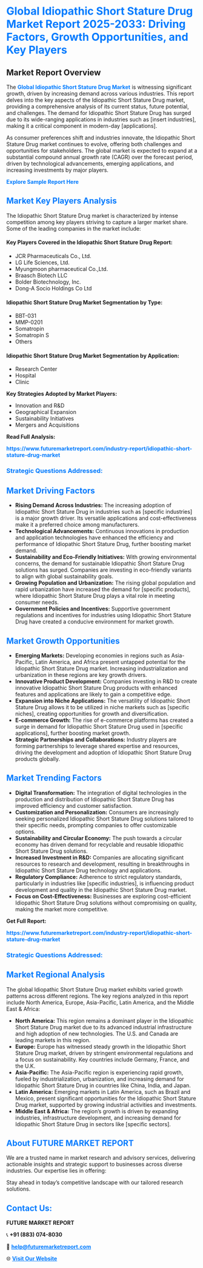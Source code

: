 <h1 style="color: #007BFF;">Global Idiopathic Short Stature Drug Market Report 2025-2033: Driving Factors, Growth Opportunities, and Key Players</h1>

<section id="overview">
<h2>Market Report Overview</h2>
<p>The <a href="https://www.futuremarketreport.com/industry-report/idiopathic-short-stature-drug-market" style="color: #007BFF; text-decoration: none;"><strong>Global Idiopathic Short Stature Drug Market</strong></a> is witnessing significant growth, driven by increasing demand across various industries. This report delves into the key aspects of the Idiopathic Short Stature Drug market, providing a comprehensive analysis of its current status, future potential, and challenges. The demand for Idiopathic Short Stature Drug has surged due to its wide-ranging applications in industries such as [insert industries], making it a critical component in modern-day [applications].</p>
<p>As consumer preferences shift and industries innovate, the Idiopathic Short Stature Drug market continues to evolve, offering both challenges and opportunities for stakeholders. The global market is expected to expand at a substantial compound annual growth rate (CAGR) over the forecast period, driven by technological advancements, emerging applications, and increasing investments by major players.</p>
</section>

<section id="overview">
<p><a href="https://www.futuremarketreport.com/request-sample/reportId=53117" style="color: #007BFF; text-decoration: none;"><strong>Explore Sample Report Here</strong></a></p>
</section>

<section id="key-players">
<h2 style="color: #007BFF;">Market Key Players Analysis</h2>
<p>The Idiopathic Short Stature Drug market is characterized by intense competition among key players striving to capture a larger market share. Some of the leading companies in the market include:</p>
<h4>Key Players Covered in the Idiopathic Short Stature Drug Report:</h4>
<ul><li>JCR Pharmaceuticals Co., Ltd.</li><li>LG Life Sciences, Ltd.</li><li>Myungmoon pharmaceutical Co.,Ltd.</li><li>Braasch Biotech LLC</li><li>Bolder Biotechnology, Inc.</li><li>Dong-A Socio Holdings Co Ltd</li></ul>
<h4>Idiopathic Short Stature Drug Market Segmentation by Type:</h4>
<ul><li>BBT-031</li><li>MMP-0201</li><li>Somatropin</li><li>Somatropin S</li><li>Others</li></ul>

<h4>Idiopathic Short Stature Drug Market Segmentation by Application:</h4>
<ul><li>Research Center</li><li>Hospital</li><li>Clinic</li></ul>
<p><strong>Key Strategies Adopted by Market Players:</strong></p>
<ul>
<li>Innovation and R&D</li>
<li>Geographical Expansion</li>
<li>Sustainability Initiatives</li>
<li>Mergers and Acquisitions</li>
</ul>
</section>

<section>
<p><strong>Read Full Analysis: </strong></p><a href="https://www.futuremarketreport.com/industry-report/idiopathic-short-stature-drug-market" style="color: #007BFF; text-decoration: none;"><strong>https://www.futuremarketreport.com/industry-report/idiopathic-short-stature-drug-market</strong></a>
<h3 style="color: #007BFF;">Strategic Questions Addressed:</h3>
</section>

<section id="driving-factors">
<h2 style="color: #007BFF;">Market Driving Factors</h2>
<ul>
<li><strong>Rising Demand Across Industries:</strong> The increasing adoption of Idiopathic Short Stature Drug in industries such as [specific industries] is a major growth driver. Its versatile applications and cost-effectiveness make it a preferred choice among manufacturers.</li>
<li><strong>Technological Advancements:</strong> Continuous innovations in production and application technologies have enhanced the efficiency and performance of Idiopathic Short Stature Drug, further boosting market demand.</li>
<li><strong>Sustainability and Eco-Friendly Initiatives:</strong> With growing environmental concerns, the demand for sustainable Idiopathic Short Stature Drug solutions has surged. Companies are investing in eco-friendly variants to align with global sustainability goals.</li>
<li><strong>Growing Population and Urbanization:</strong> The rising global population and rapid urbanization have increased the demand for [specific products], where Idiopathic Short Stature Drug plays a vital role in meeting consumer needs.</li>
<li><strong>Government Policies and Incentives:</strong> Supportive government regulations and incentives for industries using Idiopathic Short Stature Drug have created a conducive environment for market growth.</li>
</ul>
</section>

<section id="growth-opportunities">
<h2 style="color: #007BFF;">Market Growth Opportunities</h2>
<ul>
<li><strong>Emerging Markets:</strong> Developing economies in regions such as Asia-Pacific, Latin America, and Africa present untapped potential for the Idiopathic Short Stature Drug market. Increasing industrialization and urbanization in these regions are key growth drivers.</li>
<li><strong>Innovative Product Development:</strong> Companies investing in R&D to create innovative Idiopathic Short Stature Drug products with enhanced features and applications are likely to gain a competitive edge.</li>
<li><strong>Expansion into Niche Applications:</strong> The versatility of Idiopathic Short Stature Drug allows it to be utilized in niche markets such as [specific niches], creating opportunities for growth and diversification.</li>
<li><strong>E-commerce Growth:</strong> The rise of e-commerce platforms has created a surge in demand for Idiopathic Short Stature Drug used in [specific applications], further boosting market growth.</li>
<li><strong>Strategic Partnerships and Collaborations:</strong> Industry players are forming partnerships to leverage shared expertise and resources, driving the development and adoption of Idiopathic Short Stature Drug products globally.</li>
</ul>
</section>

<section id="trending-factors">
<h2 style="color: #007BFF;">Market Trending Factors</h2>
<ul>
<li><strong>Digital Transformation:</strong> The integration of digital technologies in the production and distribution of Idiopathic Short Stature Drug has improved efficiency and customer satisfaction.</li>
<li><strong>Customization and Personalization:</strong> Consumers are increasingly seeking personalized Idiopathic Short Stature Drug solutions tailored to their specific needs, prompting companies to offer customizable options.</li>
<li><strong>Sustainability and Circular Economy:</strong> The push towards a circular economy has driven demand for recyclable and reusable Idiopathic Short Stature Drug solutions.</li>
<li><strong>Increased Investment in R&D:</strong> Companies are allocating significant resources to research and development, resulting in breakthroughs in Idiopathic Short Stature Drug technology and applications.</li>
<li><strong>Regulatory Compliance:</strong> Adherence to strict regulatory standards, particularly in industries like [specific industries], is influencing product development and quality in the Idiopathic Short Stature Drug market.</li>
<li><strong>Focus on Cost-Effectiveness:</strong> Businesses are exploring cost-efficient Idiopathic Short Stature Drug solutions without compromising on quality, making the market more competitive.</li>
</ul>
</section>

<section>
<p><strong>Get Full Report: </strong></p><a href="https://www.futuremarketreport.com/industry-report/idiopathic-short-stature-drug-market" style="color: #007BFF; text-decoration: none;"><strong>https://www.futuremarketreport.com/industry-report/idiopathic-short-stature-drug-market</strong></a>
<h3 style="color: #007BFF;">Strategic Questions Addressed:</h3>
</section>


<section id="regional-analysis">
<h2 style="color: #007BFF;">Market Regional Analysis</h2>
<p>The global Idiopathic Short Stature Drug market exhibits varied growth patterns across different regions. The key regions analyzed in this report include North America, Europe, Asia-Pacific, Latin America, and the Middle East & Africa:</p>
<ul>
<li><strong>North America:</strong> This region remains a dominant player in the Idiopathic Short Stature Drug market due to its advanced industrial infrastructure and high adoption of new technologies. The U.S. and Canada are leading markets in this region.</li>
<li><strong>Europe:</strong> Europe has witnessed steady growth in the Idiopathic Short Stature Drug market, driven by stringent environmental regulations and a focus on sustainability. Key countries include Germany, France, and the U.K.</li>
<li><strong>Asia-Pacific:</strong> The Asia-Pacific region is experiencing rapid growth, fueled by industrialization, urbanization, and increasing demand for Idiopathic Short Stature Drug in countries like China, India, and Japan.</li>
<li><strong>Latin America:</strong> Emerging markets in Latin America, such as Brazil and Mexico, present significant opportunities for the Idiopathic Short Stature Drug market, supported by growing industrial activities and investments.</li>
<li><strong>Middle East & Africa:</strong> The region’s growth is driven by expanding industries, infrastructure development, and increasing demand for Idiopathic Short Stature Drug in sectors like [specific sectors].</li>
</ul>
</section>

<footer>
<h2 style="color: #007BFF;">About FUTURE MARKET REPORT</h2>
<p>We are a trusted name in market research and advisory services, delivering actionable insights and strategic support to businesses across diverse industries. Our expertise lies in offering:</p>

<p>Stay ahead in today’s competitive landscape with our tailored research solutions.</p>

<h2 style="color: #007BFF;">Contact Us:</h2>
<p><strong>FUTURE MARKET REPORT</strong></p>
<p>📞 <strong>+91 (883) 074-8030</strong></p>
<p>📧 <strong><a href="mailto:help@futuremarketreport.com" style="color: #007BFF;">help@futuremarketreport.com</a></strong></p>
<p>🌐 <strong><a href="https://www.futuremarketreport.com/" style="color: #007BFF;">Visit Our Website</a></strong></p>
</footer>